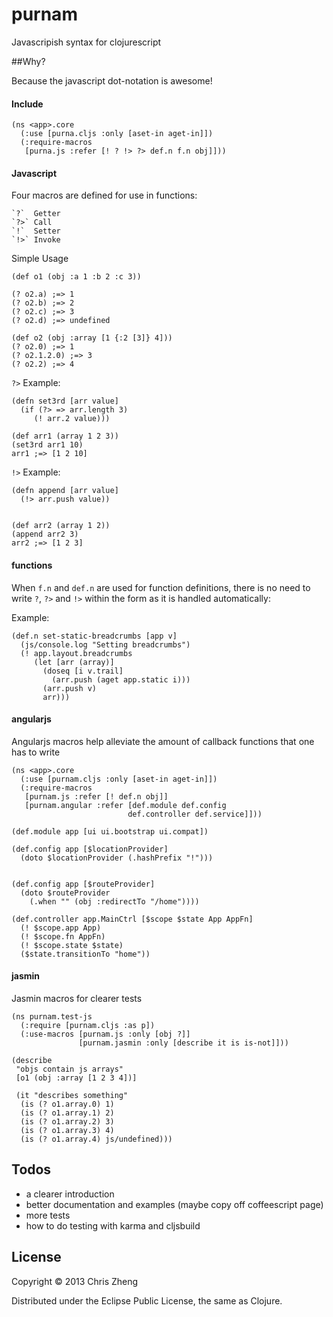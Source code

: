 # purnam

Javascripish syntax for clojurescript

##Why?

Because the javascript dot-notation is awesome!

#### Include
 
    (ns <app>.core
      (:use [purna.cljs :only [aset-in aget-in]])
      (:require-macros
       [purna.js :refer [! ? !> ?> def.n f.n obj]]))

#### Javascript

Four macros are defined for use in functions: 

    `?`  Getter
    `?>` Call 
    `!`  Setter
    `!>` Invoke

Simple Usage

    (def o1 (obj :a 1 :b 2 :c 3))
    
    (? o2.a) ;=> 1
    (? o2.b) ;=> 2
    (? o2.c) ;=> 3
    (? o2.d) ;=> undefined

    (def o2 (obj :array [1 {:2 [3]} 4]))
    (? o2.0) ;=> 1
    (? o2.1.2.0) ;=> 3
    (? o2.2) ;=> 4

`?>` Example:

    (defn set3rd [arr value]
      (if (?> => arr.length 3)
         (! arr.2 value)))

    (def arr1 (array 1 2 3))
    (set3rd arr1 10)
    arr1 ;=> [1 2 10]

`!>` Example:

    (defn append [arr value]
      (!> arr.push value))


    (def arr2 (array 1 2))
    (append arr2 3)
    arr2 ;=> [1 2 3]

#### functions

When `f.n` and `def.n` are used for function definitions, there is no need to write `?`, `?>` and `!>` within the form as it is handled automatically:

Example:

    (def.n set-static-breadcrumbs [app v]
      (js/console.log "Setting breadcrumbs")
      (! app.layout.breadcrumbs
         (let [arr (array)]
           (doseq [i v.trail]
             (arr.push (aget app.static i)))
           (arr.push v)
           arr)))

#### angularjs

Angularjs macros help alleviate the amount of callback functions that one has to write

    (ns <app>.core
      (:use [purnam.cljs :only [aset-in aget-in]])
      (:require-macros
       [purnam.js :refer [! def.n obj]]
       [purnam.angular :refer [def.module def.config
                              def.controller def.service]]))

    (def.module app [ui ui.bootstrap ui.compat])

    (def.config app [$locationProvider]
      (doto $locationProvider (.hashPrefix "!")))


    (def.config app [$routeProvider]
      (doto $routeProvider
        (.when "" (obj :redirectTo "/home"))))

    (def.controller app.MainCtrl [$scope $state App AppFn]
      (! $scope.app App)
      (! $scope.fn AppFn)
      (! $scope.state $state)
      ($state.transitionTo "home"))

#### jasmin

Jasmin macros for clearer tests

    (ns purnam.test-js
      (:require [purnam.cljs :as p])
      (:use-macros [purnam.js :only [obj ?]]
                   [purnam.jasmin :only [describe it is is-not]]))

    (describe
     "objs contain js arrays"
     [o1 (obj :array [1 2 3 4])]
 
     (it "describes something"
      (is (? o1.array.0) 1)
      (is (? o1.array.1) 2)
      (is (? o1.array.2) 3)
      (is (? o1.array.3) 4)
      (is (? o1.array.4) js/undefined)))


## Todos

- a clearer introduction
- better documentation and examples (maybe copy off coffeescript page)
- more tests
- how to do testing with karma and cljsbuild


## License

Copyright © 2013 Chris Zheng

Distributed under the Eclipse Public License, the same as Clojure.
